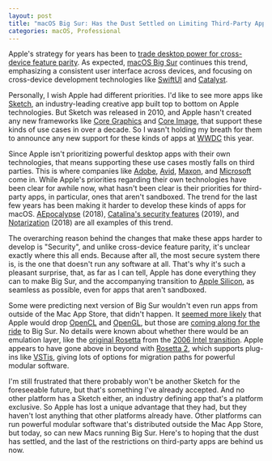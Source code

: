 ```yaml
---
layout: post
title: "macOS Big Sur: Has the Dust Settled on Limiting Third-Party Apps?"
categories: macOS, Professional
---
```


Apple's strategy for years has been to [trade desktop power for cross-device feature parity](https://mjtsai.com/blog/2013/10/23/iwork-13-a-huge-regression/). As expected, [macOS Big Sur](https://www.apple.com/macos/big-sur-preview/) continues this trend, emphasizing a consistent user interface across devices, and focusing on cross-device development technologies like [SwiftUI](https://developer.apple.com/xcode/swiftui/) and [Catalyst](https://developer.apple.com/mac-catalyst/).

Personally, I wish Apple had different priorities. I'd like to see more apps like [Sketch](https://www.sketch.com/), an industry-leading creative app built top to bottom on Apple technologies. But Sketch was released in 2010, and Apple hasn't created any new frameworks like [Core Graphics](https://developer.apple.com/documentation/coregraphics) and [Core Image](https://developer.apple.com/documentation/coreimage), that support these kinds of use cases in over a decade. So I wasn't holding my breath for them to announce any new support for these kinds of apps at [WWDC](https://developer.apple.com/wwdc20/) this year.

Since Apple isn't prioritizing powerful desktop apps with their own technologies, that means supporting these use cases mostly falls on third parties. This is where companies like [Adobe](https://creativecloud.adobe.com/?promoid=29NMCNT6&mv=other), [Avid](https://www.avid.com/), [Maxon](https://www.maxonlift.com/), and [Microsoft](https://www.microsoft.com/en-us/) come in. While Apple's priorities regarding their own technologies have been clear for awhile now, what hasn't been clear is their priorities for third-party apps, in particular, ones that aren't sandboxed. The trend for the last few years has been making it harder to develop these kinds of apps for macOS. [AEpocalypse](https://www.felix-schwarz.org/blog/2018/08/new-apple-event-apis-in-macos-mojave) (2018), [Catalina's security features](https://mjtsai.com/blog/2019/07/23/annoying-catalina-security-features/) (2019), and [Notarization](https://developer.apple.com/documentation/xcode/notarizing_macos_software_before_distribution) (2018) are all examples of this trend.

The overarching reason behind the changes that make these apps harder to develop is "Security", and unlike cross-device feature parity, it's unclear exactly where this all ends. Because after all, the most secure system there is, is the one that doesn't run any software at all. That's why it's such a pleasant surprise, that, as far as I can tell, Apple has done everything they can to make Big Sur, and the accompanying transition to [Apple Silicon](https://www.apple.com/newsroom/2020/06/apple-announces-mac-transition-to-apple-silicon/), as seamless as possible, even for apps that aren't sandboxed.

Some were predicting next version of Big Sur wouldn't even run apps from outside of the Mac App Store, that didn't happen. It [seemed more likely](https://shapeof.com/archives/2020/6/educated_guesses_about_a_mac_transition_to_arm.html) that Apple would drop [OpenCL](https://en.wikipedia.org/wiki/OpenCL) and [OpenGL](https://en.wikipedia.org/wiki/OpenGL), but those are [coming along for the ride](https://twitter.com/colincornaby/status/1275153748348682240) to Big Sur. No details were known about whether there would be an emulation layer, like the [original Rosetta](https://en.wikipedia.org/wiki/Rosetta_%28software%29) from the [2006 Intel transition](https://en.wikipedia.org/wiki/Apple's_transition_to_Intel_processors). Apple appears to have gone above in beyond with [Rosetta 2](https://developer.apple.com/documentation/apple_silicon/about_the_rosetta_translation_environment), which supports plug-ins like [VSTis](https://en.wikipedia.org/wiki/Virtual_Studio_Technology), giving lots of options for migration paths for powerful modular software.

I'm still frustrated that there probably won't be another Sketch for the foreseeable future, but that's something I've already accepted. And no other platform has a Sketch either, an industry defining app that's a platform exclusive. So Apple has lost a unique advantage that they had, but they haven't lost anything that other platforms already have. Other platforms can run powerful modular software that's distributed outside the Mac App Store, but today, so can new Macs running Big Sur. Here's to hoping that the dust has settled, and the last of the restrictions on third-party apps are behind us now.

